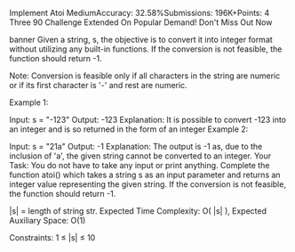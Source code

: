 Implement Atoi
MediumAccuracy: 32.58%Submissions: 196K+Points: 4
Three 90 Challenge Extended On Popular Demand! Don't Miss Out Now 

banner
Given a string, s, the objective is to convert it into integer format without utilizing any built-in functions. If the conversion is not feasible, the function should return -1.

Note: Conversion is feasible only if all characters in the string are numeric or if its first character is '-' and rest are numeric.

Example 1:

Input:
s = "-123"
Output: 
-123
Explanation:
It is possible to convert -123 into an integer 
and is so returned in the form of an integer
Example 2:

Input:
s = "21a"
Output: 
-1
Explanation: 
The output is -1 as, due to the inclusion of 'a',
the given string cannot be converted to an integer.
Your Task:
You do not have to take any input or print anything. Complete the function atoi() which takes a string s as an input parameter and returns an integer value representing the given string. If the conversion is not feasible, the function should return -1.

|s| = length of string str.
Expected Time Complexity: O( |s| ), 
Expected Auxiliary Space: O(1)

Constraints:
1 ≤ |s| ≤ 10